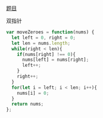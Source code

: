 [题目](https://leetcode.cn/problems/move-zeroes/)

双指针
```js
var moveZeroes = function(nums) {
  let left = 0, right = 0;
  let len = nums.length;
  while(right < len){
    if(nums[right] !== 0){
      nums[left] = nums[right];
      left++;
    }
    right++;
  }
  for(let i = left; i < len; i++){
    nums[i] = 0;
  }
  return nums;
};
```